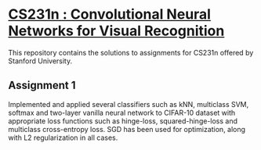 # [CS231n : Convolutional Neural Networks for Visual Recognition](https://cs231n.github.io)
This repository contains the solutions to assignments for CS231n offered by Stanford University.

## Assignment 1
Implemented and applied several classifiers such as kNN, multiclass SVM, softmax and two-layer vanilla neural network to CIFAR-10 dataset with appropriate loss functions such as hinge-loss, squared-hinge-loss and multiclass cross-entropy loss. SGD has been used for optimization, along with L2 regularization in all cases.
